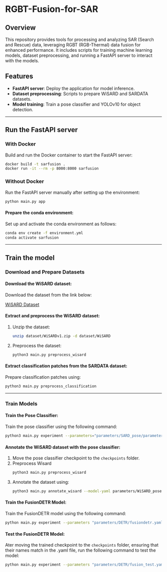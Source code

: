 # RGBT-Fusion-for-SAR

## Overview
This repository provides tools for processing and analyzing SAR (Search and Rescue) data, leveraging RGBT (RGB-Thermal) data fusion for enhanced performance. It includes scripts for training machine learning models, dataset preprocessing, and running a FastAPI server to interact with the models.

## Features
- **FastAPI server**: Deploy the application for model inference.
- **Dataset preprocessing**: Scripts to prepare WiSARD and SARDATA datasets.
- **Model training**: Train a pose classifier and YOLOv10 for object detection.

---

## Run the FastAPI server

### With Docker

Build and run the Docker container to start the FastAPI server:

```sh
docker build -t sarfusion .
docker run -it --rm -p 8000:8000 sarfusion
```

### Without Docker

Run the FastAPI server manually after setting up the environment:

```sh
python main.py app
```

#### Prepare the conda environment:

Set up and activate the conda environment as follows:

```bash
conda env create -f environment.yml
conda activate sarfusion
```

---

## Train the model

### Download and Prepare Datasets

#### Download the WiSARD dataset:

Download the dataset from the link below:

[WiSARD Dataset](https://drive.google.com/file/d/1PKjGCqUszHH1nMbXUBTwPSDqRabAt_ht)

#### Extract and preprocess the WiSARD dataset:

1. Unzip the dataset:
    ```bash
    unzip dataset/WiSARDv1.zip -d dataset/WiSARD
    ```
2. Preprocess the dataset:
    ```bash
    python3 main.py preprocess_wisard
    ```

#### Extract classification patches from the SARDATA dataset:

Prepare classification patches using:

```bash
python3 main.py preprocess_classification
```

---

### Train Models

#### Train the Pose Classifier:

Train the pose classifier using the following command:

```bash
python3 main.py experiment --parameters="parameters/SARD_pose/parameters.yaml"
```

#### Annotate the WiSARD dataset with the pose classifier:

1. Move the pose classifier checkpoint to the `checkpoints` folder.
2. Preprocess Wisard
    ```bash
    python3 main.py preprocess_wisard
    ```
3. Annotate the dataset using:
    ```bash
    python3 main.py annotate_wisard --model-yaml parameters/WiSARD_pose/parameters.yaml
    ```

#### Train the FusionDETR Model:

Train the FusionDETR model using the following command:

```bash
python main.py experiment --parameters "parameters/DETR/fusiondetr.yaml"
```

#### Test the FusionDETR Model:

Ater moving the trained checkpoint to the `checkpoints` folder, ensuring that their names match in the .yaml file, run the following command to test the model:


```bash
python main.py experiment --parameters "parameters/DETR/fusion_test.yaml"
```